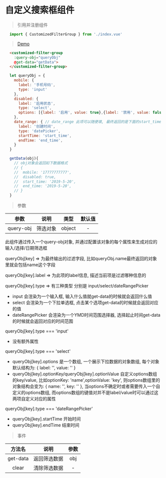 # 自定义搜索框组件

> 引用并注册组件

``` javascript
  import { CustomizedFilterGroup } from './index.vue'
```

> [Demo](https://codepen.io/zhengqingfeng/pen/GaOemN)

``` html
  <customized-filter-group
    :query-obj="queryObj"
    @get-data="getData">
  </customized-filter-group>
```

``` javascript
  let queryObj = {
    mobile: {
      label: '手机号码',
      type: 'input'
    },
    disabled: {
      label: '启用状态',
      type: 'select',
      options: [{label: '启用', value: true},{label: '禁用', value: false}]
    },
    date_range: { // date_range 此项可以随便填, 最终返回的是下面的start_time和end_time两个字段
      label: '创建时间',
      type: 'datePicker',
      startTime: 'start_time',
      endTime: 'end_time',
    }
  }

  getData(obj){
    // obj对象会返回如下数据格式
    // {
    //  mobile: '17777777777',
    //  disabled: true,
    //  start_time: '2019-5-20',
    //  end_time: '2019-5-20',
    // }
  }
```

> 参数

| 参数 | 说明 | 类型 | 默认值 |
| :--: | :--: | :--: | :--: |
| query-obj | 筛选对象 | object | - |

此组件通过传入一个query-obj对象, 并通过配置该对象的每个属性来生成对应的输入/选择/日期筛选框

queryObj[key] => 为最终输出的过滤字段, 比如queryObj.name最终返回的对象里就会包括name这个字段

queryObj[key].label => 为此项的label信息, 描述当前项是过滤哪种信息的

queryObj[key].type => 有三种类型 分别是 input/select/dateRangePicker
  - input 会渲染为一个输入框, 输入什么值就get-data的时候就会返回什么值
  - select 会渲染为一个下拉单选框, 点击某个选项get-data的时候就会返回对应的值
  - dateRangePicker 会渲染为一个YMD时间范围选择器, 选择起止时间get-data的时候就会返回对应的时间范围


queryObj[key].type === 'input'
- 没有额外属性

queryObj[key].type === 'select'
- queryObj[key].options 是一个数组, 一个展示下拉数据的对象数组, 每个对象默认结构为: { label: '', value: '' } 
- queryObj[key].optionKey/queryObj[key].optionValue 自定义options数组的key/value, 比如optionKey: 'name',optionValue: 'key', 则options数组里的对象结构会变为: { name: '', key: '' }, 当options不确定时或者需要传入一个自定义的options数组, 而options数组的键值对并不是label/value时可以通过这两项自定义对应的属性

queryObj[key].type === 'dateRangePicker'
- queryObj[key].startTime 开始时间
- queryObj[key].endTime 结束时间

> 事件

| 方法名 | 说明 | 参数 |
| :--: | :--: | :--: |
| get-data | 返回筛选数据 | obj |
| clear | 清除筛选数据 | - |

